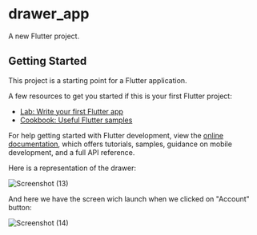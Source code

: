 # drawer_app

A new Flutter project.

## Getting Started

This project is a starting point for a Flutter application.

A few resources to get you started if this is your first Flutter project:

- [Lab: Write your first Flutter app](https://docs.flutter.dev/get-started/codelab)
- [Cookbook: Useful Flutter samples](https://docs.flutter.dev/cookbook)

For help getting started with Flutter development, view the
[online documentation](https://docs.flutter.dev/), which offers tutorials,
samples, guidance on mobile development, and a full API reference.

Here is a representation of the drawer:










![Screenshot (13)](https://user-images.githubusercontent.com/70072840/226762290-2e0b6ae5-d1ef-4d15-b5b8-0dcb59b3f319.png)




And here we have the screen wich launch when we clicked on "Account" button:











![Screenshot (14)](https://user-images.githubusercontent.com/70072840/226762469-42e7f175-0b04-43d4-ae79-64b02c01f25f.png)


